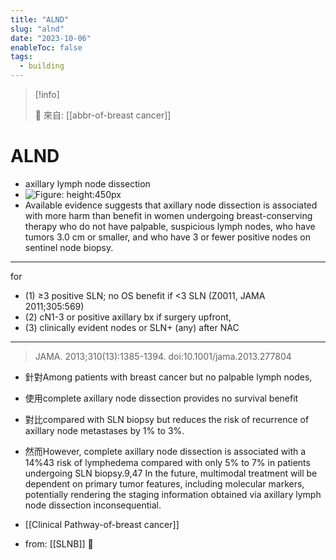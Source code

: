 ```yaml
---
title: "ALND"
slug: "alnd"
date: "2023-10-06"
enableToc: false
tags:
  - building
---
```


> [!info]
>
> 🌱 來自: [[abbr-of-breast cancer]]

# ALND

- axillary lymph node dissection
- ![Figure: height:450px](https://i.imgur.com/oanFZ9M.jpg)
- Available evidence suggests that axillary node dissection is associated with more harm than benefit in women undergoing breast-conserving therapy who do not have palpable, suspicious lymph nodes, who have tumors 3.0 cm or smaller, and who have 3 or fewer positive nodes on sentinel node biopsy.

---
for
- (1) ≥3 positive SLN; no OS benefit if <3 SLN (Z0011, JAMA 2011;305:569)
- (2) cN1-3 or positive axillary bx if surgery upfront,
- (3) clinically evident nodes or SLN+ (any) after NAC
---

> JAMA. 2013;310(13):1385-1394. doi:10.1001/jama.2013.277804

- 針對Among patients with breast cancer but no palpable lymph nodes,
- 使用complete axillary node dissection provides no survival benefit
- 對比compared with SLN biopsy but reduces the risk of recurrence of axillary node metastases by 1% to 3%.
- 然而However, complete axillary node dissection is associated with a 14%43 risk of lymphedema compared with only 5% to 7% in patients undergoing SLN biopsy.9,47 In the future, multimodal treatment will be dependent on primary tumor features, including molecular markers, potentially rendering the staging information obtained via axillary lymph node dissection inconsequential.

- [[Clinical Pathway-of-breast cancer]]
- from: [[SLNB]] 󰒖
